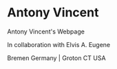 # Antony Vincent

Antony Vincent's Webpage

In collaboration with Elvis A. Eugene 

Bremen Germany | Groton CT USA
